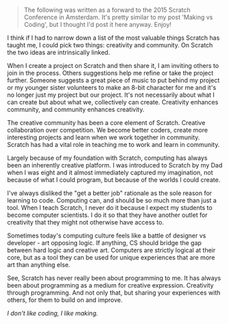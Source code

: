 > The following was written as a forward to the 2015 Scratch Conference in Amsterdam. It's pretty similar to my post 'Making vs Coding', but I thought I'd post it here anyway. Enjoy!

I think if I had to narrow down a list of  the most valuable things Scratch has taught me, I could pick two things: creativity and community. On Scratch the two ideas are intrinsically linked.

When I create a project on Scratch and then share it, I am inviting others to join in the process. Others suggestions help me refine or take the project further. Someone suggests a great piece of music to put behind my project or my younger sister volunteers to make an 8-bit character for me and it's no longer just my project but our project.  It's not necessarily about what I can create but about what we, collectively can create. Creativity enhances community, and community enhances creativity.

The creative community has been a core element of Scratch.  Creative collaboration over competition. We become better coders, create more interesting projects and learn when we work together in community. Scratch has had a vital role in teaching me to work and learn in community.

Largely because of my foundation with Scratch, computing has always been an inherently creative platform. I was introduced to Scratch by my Dad when I was eight and it almost immediately captured my imagination, not because of what I could program, but because of the worlds I could create.

I've always disliked the "get a better job" rationale as the sole reason for learning to code. Computing can, and should be so much more than just a tool. When I teach Scratch, I never do it because I expect my students to become computer scientists. I do it so that they have another outlet for creativity that they might not otherwise have access to.

Sometimes today's computing culture feels like a battle of designer vs developer - art opposing logic. If anything, CS should bridge the gap between hard logic and creative art. Computers are strictly logical at their core, but as a tool they can be used for unique experiences that are more art than anything else.

See, Scratch has never really been about programming to me. It has always been about programming as a medium for creative expression. Creativity through programming. And not only that, but sharing your experiences with others, for them to build on and improve.

_I don't like coding, I like making._
